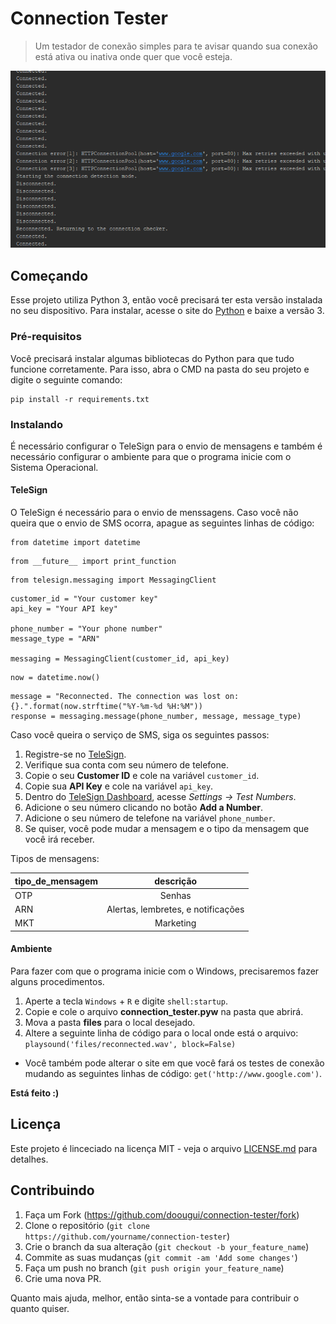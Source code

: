 # Connection Tester
> Um testador de conexão simples para te avisar quando sua conexão está ativa ou inativa onde quer que você esteja.

![](header.png)

## Começando

Esse projeto utiliza Python 3, então você precisará ter esta versão instalada no seu dispositivo. Para instalar, acesse o site do [Python](https://www.python.org/downloads/) e baixe a versão 3.

### Pré-requisitos

Você precisará instalar algumas bibliotecas do Python para que tudo funcione corretamente. Para isso, abra o CMD na pasta do seu projeto e digite o seguinte comando:

```
pip install -r requirements.txt
```

### Instalando

É necessário configurar o TeleSign para o envio de mensagens e também é necessário configurar o ambiente para que o programa inicie com o Sistema Operacional.

#### TeleSign

O TeleSign é necessário para o envio de menssagens. Caso você não queira que o envio de SMS ocorra, apague as seguintes linhas de código:

```
from datetime import datetime
```
```
from __future__ import print_function
```
```
from telesign.messaging import MessagingClient
```
```
customer_id = "Your customer key"
api_key = "Your API key"

phone_number = "Your phone number"
message_type = "ARN"

messaging = MessagingClient(customer_id, api_key)
```
```
now = datetime.now()
```
```
message = "Reconnected. The connection was lost on: {}.".format(now.strftime("%Y-%m-%d %H:%M"))
response = messaging.message(phone_number, message, message_type)
```

Caso você queira o serviço de SMS, siga os seguintes passos:

1. Registre-se no [TeleSign](https://portal.telesign.com).
2. Verifique sua conta com seu número de telefone.
3. Copie o seu __Customer ID__ e cole na variável ```customer_id```.
4. Copie sua __API Key__ e cole na variável ```api_key```.
5. Dentro do [TeleSign Dashboard](https://portal.telesign.com/portal/dashboard), acesse *Settings -> Test Numbers*.
6. Adicione o seu número clicando no botão __Add a Number__.
7. Adicione o seu número de telefone na variável ```phone_number```.
8. Se quiser, você pode mudar a mensagem e o tipo da mensagem que você irá receber. 

Tipos de mensagens:

| tipo_de_mensagem | descrição
|-----|:------------------------------------:|
| OTP | Senhas						               |
| ARN | Alertas, lembretes, e notificações   |
| MKT | Marketing						            |

#### Ambiente

Para fazer com que o programa inicie com o Windows, precisaremos fazer alguns procedimentos.

1. Aperte a tecla ```Windows``` + ```R``` e digite ```shell:startup```.
2. Copie e cole o arquivo __connection_tester.pyw__ na pasta que abrirá.
3. Mova a pasta __files__ para o local desejado.
4. Altere a seguinte linha de código para o local onde está o arquivo: ```playsound('files/reconnected.wav', block=False)```
- Você também pode alterar o site em que você fará os testes de conexão mudando as seguintes linhas de código: ```get('http://www.google.com')```.

**Está feito :)**

## Licença

Este projeto é linceciado na licença MIT - veja o arquivo [LICENSE.md](LICENSE.md) para detalhes.

## Contribuindo

1. Faça um Fork (https://github.com/doougui/connection-tester/fork)
2. Clone o repositório (```git clone https://github.com/yourname/connection-tester```)
3. Crie o branch da sua alteração (```git checkout -b your_feature_name```)
4. Commite as suas mudanças (```git commit -am 'Add some changes'```)
5. Faça um push no branch (```git push origin your_feature_name```)
5. Crie uma nova PR. 

Quanto mais ajuda, melhor, então sinta-se a vontade para contribuir o quanto quiser.
